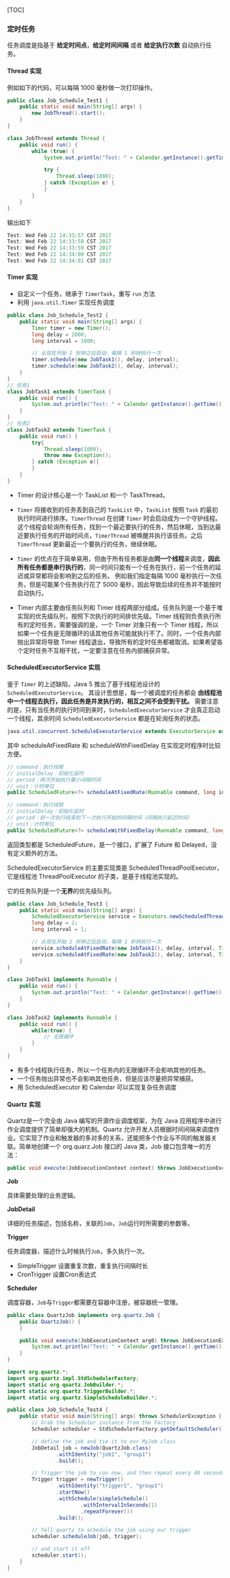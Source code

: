 [TOC]

### 定时任务

任务调度是指基于 **给定时间点**，**给定时间间隔** 或者 **给定执行次数** 自动执行任务。

#### Thread 实现

例如如下的代码，可以每隔 1000 毫秒做一次打印操作。

```java
public class Job_Schedule_Test1 {
    public static void main(String[] args) {
        new JobThread().start();
    }
}

class JobThread extends Thread {
    public void run() {
        while (true) {
            System.out.println("Test: " + Calendar.getInstance().getTime());

            try {
                Thread.sleep(1000);
            } catch (Exception e) {
            }
        }
    }
}
```

输出如下

```java
Test: Wed Feb 22 14:33:57 CST 2017
Test: Wed Feb 22 14:33:58 CST 2017
Test: Wed Feb 22 14:33:59 CST 2017
Test: Wed Feb 22 14:34:00 CST 2017
Test: Wed Feb 22 14:34:01 CST 2017
```



#### Timer 实现

- 自定义一个任务，继承于 `TimerTask`，重写 `run` 方法
- 利用 `java.util.Timer` 实现任务调度

```java
public class Job_Schedule_Test2 {
    public static void main(String[] args) {
        Timer timer = new Timer();
        long delay = 2000;
        long interval = 1000;

        // 从现在开始 2 秒钟之后启动，每隔 1 秒钟执行一次
        timer.schedule(new JobTask1(), delay, interval);
        timer.schedule(new JobTask2(), delay, interval);
    }
}
// 任务1
class JobTask1 extends TimerTask {
    public void run() {
        System.out.println("Test: " + Calendar.getInstance().getTime());
    }
}
// 任务2
class JobTask2 extends TimerTask {
    public void run() {
        try{
            Thread.sleep(1000);
            throw new Exception();
        } catch (Exception e){
        }
    }
}
```

- Timer 的设计核心是一个 TaskList 和一个 TaskThread。
- `Timer` 将接收到的任务丢到自己的 `TaskList` 中，`TaskList` 按照 `Task` 的最初执行时间进行排序。`TimerThread` 在创建 `Timer` 时会启动成为一个守护线程。这个线程会轮询所有任务，找到一个最近要执行的任务，然后休眠，当到达最近要执行任务的开始时间点，`TimerThread` 被唤醒并执行该任务。之后 `TimerThread` 更新最近一个要执行的任务，继续休眠。

- `Timer` 的优点在于简单易用，但由于所有任务都是由**同一个线程**来调度，**因此所有任务都是串行执行的**，同一时间只能有一个任务在执行，前一个任务的延迟或异常都将会影响到之后的任务。
    例如我们指定每隔 1000 毫秒执行一次任务，但是可能某个任务执行花了 5000 毫秒，因此导致后续的任务并不能按时启动执行。
- Timer 内部主要由任务队列和 Timer 线程两部分组成。任务队列是一个基于堆实现的优先级队列，按照下次执行的时间排优先级。Timer 线程则负责执行所有的定时任务，需要强调的是，一个 Timer 对象只有一个 Timer 线程，所以如果一个任务是无限循环的话其他任务可能就执行不了。同时，一个任务内部抛出异常将导致 Timer 线程退出，导致所有的定时任务都被取消。如果希望各个定时任务不互相干扰，一定要注意在任务内部捕获异常。



#### ScheduledExecutorService 实现

鉴于 `Timer` 的上述缺陷，Java 5 推出了基于线程池设计的 `ScheduledExecutorService`。
其设计思想是，每一个被调度的任务都会 **由线程池中一个线程去执行，因此任务是并发执行的，相互之间不会受到干扰。**
需要注意的是，只有当任务的执行时间到来时，`ScheduledExecutorService` 才会真正启动一个线程，其余时间 `ScheduledExecutorService` 都是在轮询任务的状态。

```java
java.util.concurrent.ScheduleExecutorService extends ExecutorService extends Executor
```

其中 scheduleAtFixedRate 和 scheduleWithFixedDelay 在实现定时程序时比较方便。

```java
// command：执行线程
// initialDelay：初始化延时
// period：两次开始执行最小间隔时间
// unit：计时单位
public ScheduledFuture<?> scheduleAtFixedRate(Runnable command, long initialDelay, long period, TimeUnit unit);
```

```java
// command：执行线程
// initialDelay：初始化延时
// period：前一次执行结束到下一次执行开始的间隔时间（间隔执行延迟时间）
// unit：计时单位
public ScheduledFuture<?> scheduleWithFixedDelay(Runnable command, long initialDelay, long delay, TimeUnit unit);
```

返回类型都是 ScheduledFuture，是一个接口，扩展了 Future 和 Delayed，没有定义额外的方法。

ScheduledExecutorService 的主要实现类是 ScheduledThreadPoolExecutor，它是线程池 ThreadPoolExecutor 的子类，是基于线程池实现的。

它的任务队列是一个**无界**的优先级队列。

```java
public class Job_Schedule_Test3 {
    public static void main(String[] args) {
        ScheduledExecutorService service = Executors.newScheduledThreadPool(10);
        long delay = 2;
        long interval = 1;

        // 从现在开始 2 秒钟之后启动，每隔 1 秒钟执行一次
        service.scheduleAtFixedRate(new JobTask1(), delay, interval, TimeUnit.SECONDS);
        service.scheduleAtFixedRate(new JobTask2(), delay, interval, TimeUnit.SECONDS);
    }
}

class JobTask1 implements Runnable {
    public void run() {
        System.out.println("Test: " + Calendar.getInstance().getTime());
    }
}

class JobTask2 implements Runnable {
    public void run() {
        while(true) {
            // 无限循环
        }
    }
}
```

- 有多个线程执行任务，所以一个任务内的无限循环不会影响其他的任务。
- 一个任务抛出异常也不会影响其他任务，但是应该尽量把异常捕获。
- 用 ScheduledExecutor 和 Calendar 可以实现复杂任务调度



#### Quartz 实现

Quartz是一个完全由 Java 编写的开源作业调度框架，为在 Java 应用程序中进行作业调度提供了简单却强大的机制。Quartz 允许开发人员根据时间间隔来调度作业。它实现了作业和触发器的多对多的关系，还能把多个作业与不同的触发器关联。简单地创建一个 org.quarz.Job 接口的 Java 类，Job 接口包含唯一的方法：

```java
public void execute(JobExecutionContext context) throws JobExecutionException;
```

**Job**

具体需要处理的业务逻辑。

**JobDetail**

详细的任务描述，包括名称，关联的`Job`，`Job`运行时所需要的参数等。

**Trigger**

任务调度器，描述什么时候执行`Job`，多久执行一次。

- SimpleTrigger 设置重复次数，重复执行间隔时长
- CronTrigger 设置Cron表达式

**Scheduler**

调度容器，`Job`与`Trigger`都需要在容器中注册，被容器统一管理。

```java
public class QuartzJob implements org.quartz.Job {
    public QuartzJob() {
    }

    public void execute(JobExecutionContext arg0) throws JobExecutionException {
        System.out.println("Test: " + Calendar.getInstance().getTime());
    }
}
```

```java
import org.quartz.*;
import org.quartz.impl.StdSchedulerFactory;
import static org.quartz.JobBuilder.*;
import static org.quartz.TriggerBuilder.*;
import static org.quartz.SimpleScheduleBuilder.*;

public class Job_Schedule_Test4 {
    public static void main(String[] args) throws SchedulerException {
        // Grab the Scheduler instance from the Factory
        Scheduler scheduler = StdSchedulerFactory.getDefaultScheduler();

        // define the job and tie it to our MyJob class
        JobDetail job = newJob(QuartzJob.class)
                .withIdentity("job1", "group1")
                .build();

        // Trigger the job to run now, and then repeat every 40 seconds
        Trigger trigger = newTrigger()
                .withIdentity("trigger1", "group1")
                .startNow()
                .withSchedule(simpleSchedule()
                        .withIntervalInSeconds(1)
                        .repeatForever())
                .build();

        // Tell quartz to schedule the job using our trigger
        scheduler.scheduleJob(job, trigger);

        // and start it off
        scheduler.start();
    }
}
```









